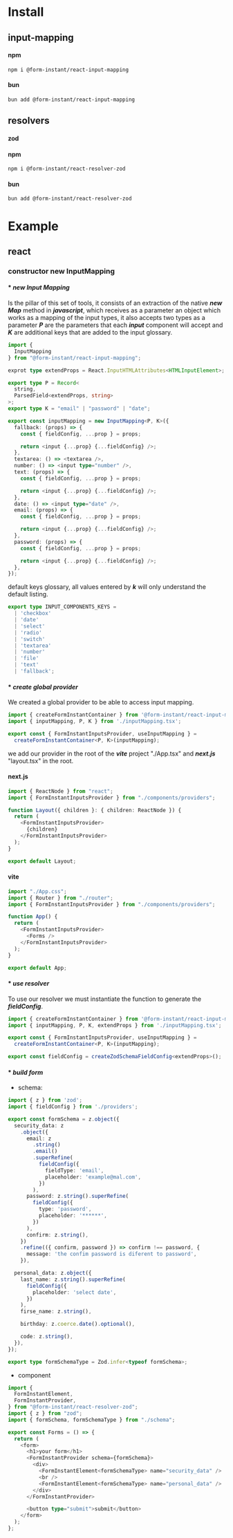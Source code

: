 # Install

## input-mapping

<!-- tabs:start -->

#### **npm**

```shell
npm i @form-instant/react-input-mapping
```

#### **bun**

```shell
bun add @form-instant/react-input-mapping
```

<!-- tabs:end -->

## resolvers

<!-- tabs:start -->

#### **zod**

<!-- tabs:start -->

#### **npm**

```shell
npm i @form-instant/react-resolver-zod
```

#### **bun**

```shell
bun add @form-instant/react-resolver-zod
```

<!-- tabs:end -->

<!-- tabs:end -->

# Example

## react

### constructor new InputMapping

#### \* **_new Input Mapping_**

Is the pillar of this set of tools, it consists of an extraction of the native **_new Map_** method in **_javascript_**, which receives as a parameter an object which works as a mapping of the input types, it also accepts two types as a parameter **_P_** are the parameters that each **_input_** component will accept and **_K_** are additional keys that are added to the input glossary.

```typescript
import {
  InputMapping
} from "@form-instant/react-input-mapping";

exprot type extendProps = React.InputHTMLAttributes<HTMLInputElement>;

export type P = Record<
  string,
  ParsedField<extendProps, string>
>;
export type K = "email" | "password" | "date";

export const inputMapping = new InputMapping<P, K>({
  fallback: (props) => {
    const { fieldConfig, ...prop } = props;

    return <input {...prop} {...fieldConfig} />;
  },
  textarea: () => <textarea />,
  number: () => <input type="number" />,
  text: (props) => {
    const { fieldConfig, ...prop } = props;

    return <input {...prop} {...fieldConfig} />;
  },
  date: () => <input type="date" />,
  email: (props) => {
    const { fieldConfig, ...prop } = props;

    return <input {...prop} {...fieldConfig} />;
  },
  password: (props) => {
    const { fieldConfig, ...prop } = props;

    return <input {...prop} {...fieldConfig} />;
  },
});
```

default keys glossary, all values ​​entered by **_k_** will only understand the default listing.

```typescript
export type INPUT_COMPONENTS_KEYS =
  | 'checkbox'
  | 'date'
  | 'select'
  | 'radio'
  | 'switch'
  | 'textarea'
  | 'number'
  | 'file'
  | 'text'
  | 'fallback';
```

#### \* **_create global provider_**

We created a global provider to be able to access input mapping.

```typescript
import { createFormInstantContainer } from '@form-instant/react-input-mapping';
import { inputMapping, P, K } from './inputMapping.tsx';

export const { FormInstantInputsProvider, useInputMapping } =
  createFormInstantContainer<P, K>(inputMapping);
```

we add our provider in the root of the **_vite_** project "./App.tsx" and **_next.js_** "layout.tsx" in the root.

<!-- tabs:start -->

#### **next.js**

```typescript
import { ReactNode } from "react";
import { FormInstantInputsProvider } from "./components/providers";

function Layout({ children }: { children: ReactNode }) {
  return (
    <FormInstantInputsProvider>
      {children}
    </FormInstantInputsProvider>
  );
}

export default Layout;
```

#### **vite**

```typescript
import "./App.css";
import { Router } from "./router";
import { FormInstantInputsProvider } from "./components/providers";

function App() {
  return (
    <FormInstantInputsProvider>
      <Forms />
    </FormInstantInputsProvider>
  );
}

export default App;
```

<!-- tabs:end -->

#### \* **_use resolver_**

To use our resolver we must instantiate the function to generate the **_fieldConfig_**.

```typescript
import { createFormInstantContainer } from '@form-instant/react-input-mapping';
import { inputMapping, P, K, extendProps } from './inputMapping.tsx';

export const { FormInstantInputsProvider, useInputMapping } =
  createFormInstantContainer<P, K>(inputMapping);

export const fieldConfig = createZodSchemaFieldConfig<extendProps>();
```

#### \* **_build form_**

- schema:

```typescript
import { z } from 'zod';
import { fieldConfig } from './providers';

export const formSchema = z.object({
  security_data: z
    .object({
      email: z
        .string()
        .email()
        .superRefine(
          fieldConfig({
            fieldType: 'email',
            placeholder: 'example@mal.com',
          })
        ),
      password: z.string().superRefine(
        fieldConfig({
          type: 'password',
          placeholder: '******',
        })
      ),
      confirm: z.string(),
    })
    .refine(({ confirm, password }) => confirm !== password, {
      message: 'the confim password is diferent to password',
    }),

  personal_data: z.object({
    last_name: z.string().superRefine(
      fieldConfig({
        placeholder: 'select date',
      })
    ),
    firse_name: z.string(),

    birthday: z.coerce.date().optional(),

    code: z.string(),
  }),
});

export type formSchemaType = Zod.infer<typeof formSchema>;
```

- component

```typescript
import {
  FormInstantElement,
  FormInstantProvider,
} from "@form-instant/react-resolver-zod";
import { z } from "zod";
import { formSchema, formSchemaType } from "./schema";

export const Forms = () => {
  return (
    <form>
      <h1>your form</h1>
      <FormInstantProvider schema={formSchema}>
        <div>
          <FormInstantElement<formSchemaType> name="security_data" />
          <br />
          <FormInstantElement<formSchemaType> name="personal_data" />
        </div>
      </FormInstantProvider>

      <button type="submit">submit</button>
    </form>
  );
};
```
